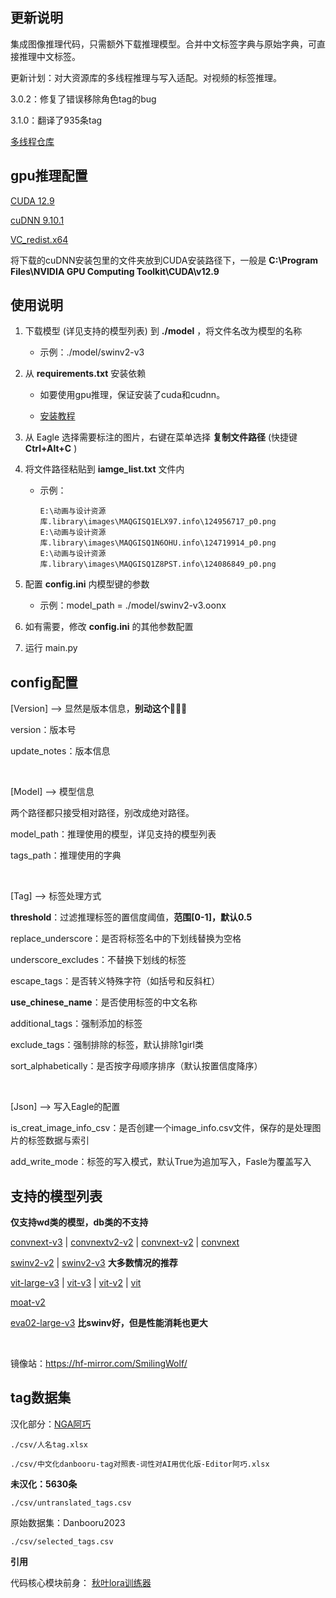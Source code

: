## 更新说明

集成图像推理代码，只需额外下载推理模型。合并中文标签字典与原始字典，可直接推理中文标签。

更新计划：对大资源库的多线程推理与写入适配。对视频的标签推理。

3.0.2：修复了错误移除角色tag的bug

3.1.0：翻译了935条tag

[多线程仓库](https://github.com/TheElevatedOne/wd14-tagger-standalone-threaded?tab=readme-ov-file#multithreading)

## gpu推理配置

[CUDA 12.9](https://developer.download.nvidia.com/compute/cuda/12.9.0/local_installers/cuda_12.9.0_576.02_windows.exe)

[cuDNN 9.10.1](https://developer.download.nvidia.com/compute/cudnn/redist/cudnn/windows-x86_64/cudnn-windows-x86_64-9.10.1.4_cuda12-archive.zip)

[VC_redist.x64](https://aka.ms/vs/17/release/vc_redist.x64.exe)

将下载的cuDNN安装包里的文件夹放到CUDA安装路径下，一般是 **C:\Program Files\NVIDIA GPU Computing Toolkit\CUDA\v12.9**

## 使用说明

1. 下载模型 (详见支持的模型列表) 到 **./model** ，将文件名改为模型的名称
    
    - 示例：./model/swinv2-v3

2. 从 **requirements.txt** 安装依赖

    - 如要使用gpu推理，保证安装了cuda和cudnn。
    
    - [安装教程](https://www.bilibili.com/video/BV116eBefETi/)

3. 从 Eagle 选择需要标注的图片，右键在菜单选择 **复制文件路径** (快捷键 **Ctrl+Alt+C** )

4. 将文件路径粘贴到 **iamge_list.txt** 文件内

    - 示例：
    
        ```
        E:\动画与设计资源库.library\images\MAQGISQ1ELX97.info\124956717_p0.png
        E:\动画与设计资源库.library\images\MAQGISQ1N6OHU.info\124719914_p0.png
        E:\动画与设计资源库.library\images\MAQGISQ1Z8PST.info\124086849_p0.png
        ```
5. 配置 **config.ini** 内模型键的参数

    - 示例：model_path = ./model/swinv2-v3.oonx

6. 如有需要，修改 **config.ini** 的其他参数配置

7. 运行 main.py


## config配置

[Version] --> 显然是版本信息，**别动这个**👊😡🫵

version：版本号

update_notes：版本信息

</br>

[Model] --> 模型信息

两个路径都只接受相对路径，别改成绝对路径。

model_path：推理使用的模型，详见支持的模型列表

tags_path：推理使用的字典

</br>

[Tag] --> 标签处理方式

**threshold**：过滤推理标签的置信度阈值，**范围\[0-1\]，默认0.5**

replace_underscore：是否将标签名中的下划线替换为空格

underscore_excludes：不替换下划线的标签

escape_tags：是否转义特殊字符（如括号和反斜杠）

**use_chinese_name**：是否使用标签的中文名称

additional_tags：强制添加的标签

exclude_tags：强制排除的标签，默认排除1girl类

sort_alphabetically：是否按字母顺序排序（默认按置信度降序）

</br>

[Json] --> 写入Eagle的配置

is_creat_image_info_csv：是否创建一个image_info.csv文件，保存的是处理图片的标签数据与索引

add_write_mode：标签的写入模式，默认True为追加写入，Fasle为覆盖写入

## 支持的模型列表

**仅支持wd类的模型，db类的不支持**

[convnext-v3](https://huggingface.co/SmilingWolf/wd-convnext-tagger-v3/tree/main) | [convnextv2-v2](https://huggingface.co/SmilingWolf/wd-v1-4-convnextv2-tagger-v2/tree/main) | [convnext-v2](https://huggingface.co/SmilingWolf/wd-v1-4-convnext-tagger-v2/tree/main) | [convnext](https://huggingface.co/SmilingWolf/wd-v1-4-convnext-tagger/tree/main)

[swinv2-v2](https://huggingface.co/SmilingWolf/wd-v1-4-swinv2-tagger-v2/tree/main) | [swinv2-v3](https://huggingface.co/SmilingWolf/wd-swinv2-tagger-v3/tree/main) **大多数情况的推荐**

[vit-large-v3](https://huggingface.co/SmilingWolf/wd-vit-large-tagger-v3/tree/main) | [vit-v3](https://huggingface.co/SmilingWolf/wd-vit-tagger-v3/tree/main) | [vit-v2](https://huggingface.co/SmilingWolf/wd-v1-4-vit-tagger-v2/tree/main) | [vit](https://huggingface.co/SmilingWolf/wd-v1-4-vit-tagger/tree/main)

[moat-v2](https://huggingface.co/SmilingWolf/wd-v1-4-moat-tagger-v2/tree/main)

[eva02-large-v3](https://huggingface.co/SmilingWolf/wd-eva02-large-tagger-v3/tree/main) **比swinv好，但是性能消耗也更大**

</br>

镜像站：https://hf-mirror.com/SmilingWolf/

## tag数据集

汉化部分：[NGA阿巧](https://ngabbs.com/read.php?tid=33869519)

    ./csv/人名tag.xlsx

    ./csv/中文化danbooru-tag对照表-词性对AI用优化版-Editor阿巧.xlsx

**未汉化：5630条**

    ./csv/untranslated_tags.csv

原始数据集：Danbooru2023

    ./csv/selected_tags.csv

**引用**

代码核心模块前身： [秋叶lora训练器](https://github.com/Akegarasu/lora-scripts)
